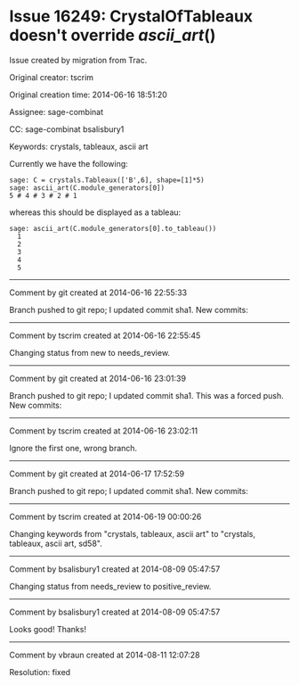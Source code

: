 # Issue 16249: CrystalOfTableaux doesn't override _ascii_art_()

Issue created by migration from Trac.

Original creator: tscrim

Original creation time: 2014-06-16 18:51:20

Assignee: sage-combinat

CC:  sage-combinat bsalisbury1

Keywords: crystals, tableaux, ascii art

Currently we have the following:

```
sage: C = crystals.Tableaux(['B',6], shape=[1]*5)
sage: ascii_art(C.module_generators[0])
5 # 4 # 3 # 2 # 1
```

whereas this should be displayed as a tableau:

```
sage: ascii_art(C.module_generators[0].to_tableau())
  1
  2
  3
  4
  5
```



---

Comment by git created at 2014-06-16 22:55:33

Branch pushed to git repo; I updated commit sha1. New commits:


---

Comment by tscrim created at 2014-06-16 22:55:45

Changing status from new to needs_review.


---

Comment by git created at 2014-06-16 23:01:39

Branch pushed to git repo; I updated commit sha1. This was a forced push. New commits:


---

Comment by tscrim created at 2014-06-16 23:02:11

Ignore the first one, wrong branch.


---

Comment by git created at 2014-06-17 17:52:59

Branch pushed to git repo; I updated commit sha1. New commits:


---

Comment by tscrim created at 2014-06-19 00:00:26

Changing keywords from "crystals, tableaux, ascii art" to "crystals, tableaux, ascii art, sd58".


---

Comment by bsalisbury1 created at 2014-08-09 05:47:57

Changing status from needs_review to positive_review.


---

Comment by bsalisbury1 created at 2014-08-09 05:47:57

Looks good!  Thanks!


---

Comment by vbraun created at 2014-08-11 12:07:28

Resolution: fixed
